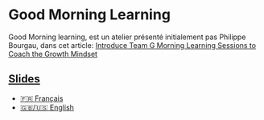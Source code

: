 # Good Morning Learning

Good Morning learning, est un atelier présenté initialement pas Philippe Bourgau, 
dans cet article: [Introduce Team G Morning Learning Sessions to Coach the Growth Mindset](https://philippe.bourgau.net/growth-mindset-coaching-turn-remote-work-commutes-into-team-learning/)

## [Slides](slides/index.md)

- [:fr: Français](slides/index.md)
- [:gb:/:us: English](slides/en.md)

